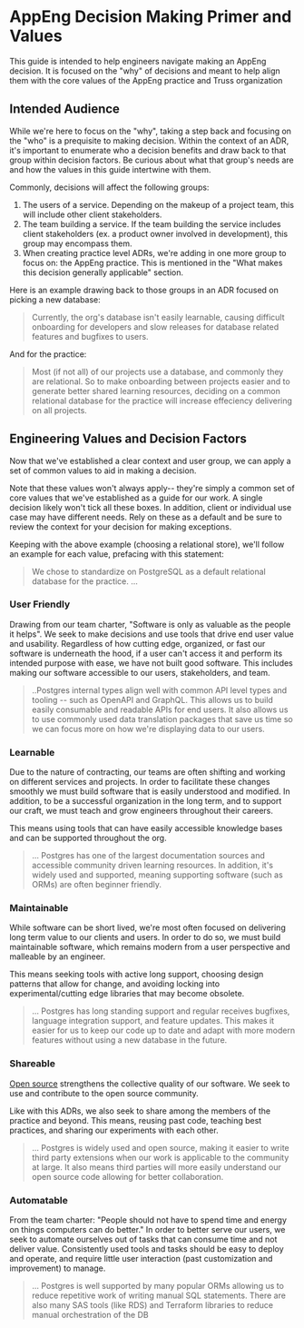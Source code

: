 # AppEng Decision Making Primer and Values

This guide is intended to help
engineers navigate making an AppEng decision.
It is focused on the "why" of decisions
and meant to help align them
with the core values of the AppEng practice
and Truss organization

## Intended Audience

While we're here to focus on the "why",
taking a step back and focusing on the "who"
is a prequisite to making decision.
Within the context of an ADR,
it's important to enumerate who a decision benefits
and draw back to that group within decision factors.
Be curious about what that group's needs are
and how the values in this guide intertwine with them.

Commonly,
decisions will affect the following groups:

1. The users of a service.
   Depending on the makeup of a project team,
   this will include other client stakeholders.
1. The team building a service.
   If the team building the service includes client stakeholders
   (ex. a product owner involved in development),
   this group may encompass them.
1. When creating practice level ADRs,
   we're adding in one more group to focus on:
   the AppEng practice.
   This is mentioned in the
   "What makes this decision generally applicable" section.

Here is an example drawing back to those groups
in an ADR focused on picking a new database:

> Currently, the org's database isn't easily learnable,
> causing difficult onboarding for developers
> and slow releases for database related features
> and bugfixes
> to users.

And for the practice:

> Most (if not all) of our projects use a database,
> and commonly they are relational.
> So to make onboarding between projects easier
> and to generate better shared learning resources,
> deciding on a common relational database for the practice
> will increase effeciency delivering on all projects.

## Engineering Values and Decision Factors

Now that we've established a clear context and user group,
we can apply a set of common values
to aid in making a decision.

Note that these values won't always apply--
they're simply a common set of core values
that we've established as a guide for our work.
A single decision likely won't tick all these boxes.
In addition,
client or individual use case may have different needs.
Rely on these as a default
and be sure to review the context for your decision
for making exceptions.

Keeping with the above example
(choosing a relational store),
we'll follow an example for each value,
prefacing with this statement:

> We chose to standardize on PostgreSQL
> as a default relational database for the practice.
> ...

### User Friendly

Drawing from our team charter,
"Software is only as valuable as the people it helps".
We seek to make decisions and use tools
that drive end user value
and usability.
Regardless of how cutting edge,
organized,
or fast
our software is underneath the hood,
if a user can't access it
and perform its intended purpose with ease,
we have not built good software.
This includes making our software accessible
to our users,
stakeholders,
and team.

> ..Postgres internal types align well with common API level types
> and tooling --
> such as OpenAPI and GraphQL.
> This allows us to build easily consumable and readable
> APIs for end users.
> It also allows us to use commonly used data translation packages
> that save us time
> so we can focus more on how we're displaying data to our users.

### Learnable

Due to the nature of contracting,
our teams are often shifting
and working on different services
and projects.
In order to facilitate these changes smoothly
we must build software that is easily understood
and modified.
In addition,
to be a successful organization in the long term,
and to support our craft,
we must teach and grow engineers
throughout their careers.

This means using tools that
can have easily accessible knowledge bases
and can be supported throughout the org.

> ... Postgres has one of the largest documentation sources
> and accessible community driven learning resources.
> In addition,
> it's widely used and supported,
> meaning supporting software (such as ORMs)
> are often beginner friendly.

### Maintainable

While software can be short lived,
we're most often focused on delivering long term value
to our clients and users.
In order to do so,
we must build maintainable software,
which remains modern from a user perspective
and malleable by an engineer.

This means seeking tools with active long support,
choosing design patterns that allow for change,
and avoiding locking into experimental/cutting edge libraries
that may become obsolete.

> ... Postgres has long standing support
> and regular receives bugfixes,
> language integration support,
> and feature updates.
> This makes it easier for us
> to keep our code up to date
> and adapt with more modern features
> without using a new database in the future.

### Shareable

[Open source](../../developing/open-source)
strengthens the collective quality of our software.
We seek to use and contribute to the open source community.

Like with this ADRs,
we also seek to share among the members of the practice
and beyond.
This means, reusing past code,
teaching best practices,
and sharing our experiments with each other.

> ... Postgres is widely used
> and open source,
> making it easier to write third party extensions
> when our work is applicable to the community at large.
> It also means third parties will more easily understand
> our open source code
> allowing for better collaboration.

### Automatable

From the team charter:
"People should not have to spend time and energy
on things computers can do better."
In order to better serve our users,
we seek to automate ourselves out of tasks
that can consume time
and not deliver value.
Consistently used tools and tasks
should be easy to deploy and operate,
and require little user interaction
(past customization and improvement)
to manage.

> ... Postgres is well supported by many popular ORMs
> allowing us to reduce repetitive work of
> writing manual SQL statements.
> There are also many SAS tools (like RDS)
> and Terraform libraries
> to reduce manual orchestration of the DB
